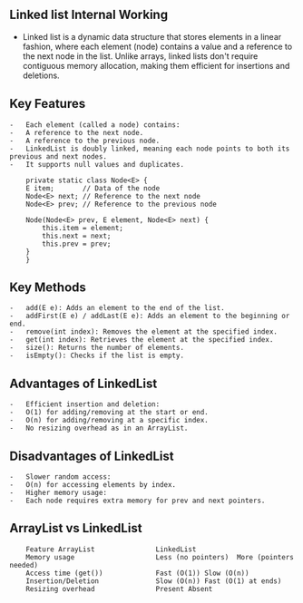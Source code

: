 ## Linked list Internal Working

- Linked list is a dynamic data structure that stores elements in a linear fashion, where each element (node) contains a value and a reference to the next node in the list. Unlike arrays, linked lists don't require contiguous memory allocation, making them efficient for insertions and deletions.


## Key Features

	-	Each element (called a node) contains:
	-	A reference to the next node.
	-	A reference to the previous node.
	-	LinkedList is doubly linked, meaning each node points to both its previous and next nodes.
	-	It supports null values and duplicates.

```
	private static class Node<E> {
    E item;       // Data of the node
    Node<E> next; // Reference to the next node
    Node<E> prev; // Reference to the previous node

    Node(Node<E> prev, E element, Node<E> next) {
        this.item = element;
        this.next = next;
        this.prev = prev;
    }
	}
```

## Key Methods

	-	add(E e): Adds an element to the end of the list.
	-	addFirst(E e) / addLast(E e): Adds an element to the beginning or end.
	-	remove(int index): Removes the element at the specified index.
	-	get(int index): Retrieves the element at the specified index.
	-	size(): Returns the number of elements.
	-	isEmpty(): Checks if the list is empty.

## Advantages of LinkedList

	-	Efficient insertion and deletion:
	-	O(1) for adding/removing at the start or end.
	-	O(n) for adding/removing at a specific index.
	-	No resizing overhead as in an ArrayList.

## Disadvantages of LinkedList

	-	Slower random access:
	-	O(n) for accessing elements by index.
	-	Higher memory usage:
	-	Each node requires extra memory for prev and next pointers.


## ArrayList vs LinkedList

```
	Feature	ArrayList				LinkedList
	Memory usage					Less (no pointers)	More (pointers needed)
	Access time (get())				Fast (O(1))	Slow (O(n))
	Insertion/Deletion				Slow (O(n))	Fast (O(1) at ends)
	Resizing overhead				Present	Absent
```

